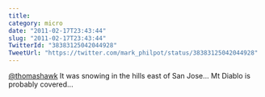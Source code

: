```yaml
---
title: 
category: micro
date: "2011-02-17T23:43:44"
slug: "2011-02-17T23:43:44"
TwitterId: "38383125042044928"
TweetUrl: "https://twitter.com/mark_philpot/status/38383125042044928"
---
```


[@thomashawk](https://twitter.com/thomashawk) It was snowing in the hills east
of San Jose... Mt Diablo is probably covered...
